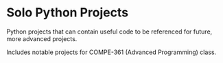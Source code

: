 # Solo Python Projects
Python projects that can contain useful code to be referenced for future, more advanced projects.

Includes notable projects for COMPE-361 (Advanced Programming) class.
